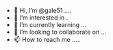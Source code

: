 - 👋 Hi, I’m @gale51 ....
- 👀 I’m interested in .
- 🌱 I’m currently learning ...
- 💞️ I’m looking to collaborate on ...
- 📫 How to reach me .....

<!---
gale51/gale51 is a ✨ special ✨ repository because its `README.md` (this file) appears on your GitHub profile.
You can click the Preview link to take a look at your changes.
--->
